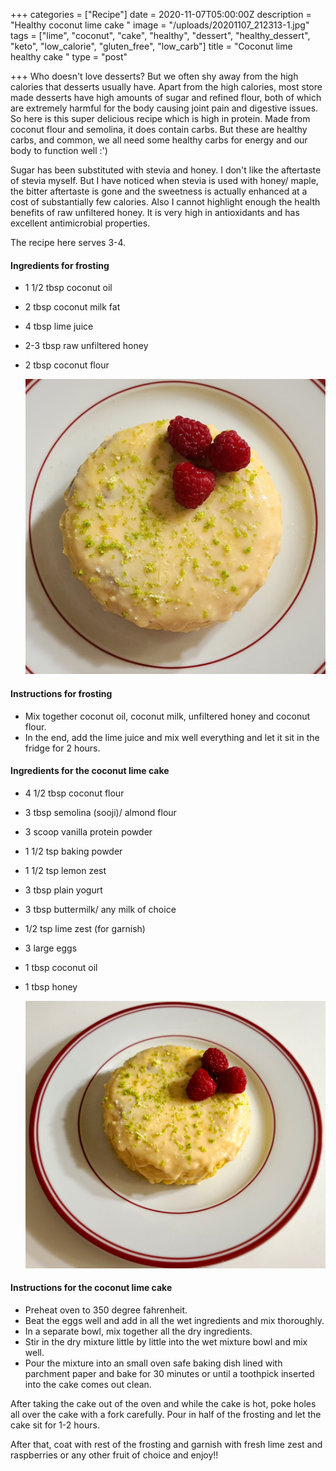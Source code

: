 +++
categories = ["Recipe"]
date = 2020-11-07T05:00:00Z
description = "Healthy coconut lime cake "
image = "/uploads/20201107_212313-1.jpg"
tags = ["lime", "coconut", "cake", "healthy", "dessert", "healthy_dessert", "keto", "low_calorie", "gluten_free", "low_carb"]
title = "Coconut lime healthy cake "
type = "post"

+++
Who doesn't love desserts? But we often shy away from the high calories that desserts usually have. Apart from the high calories, most store made desserts have high amounts of sugar and refined flour, both of which are extremely harmful for the body causing joint pain and digestive issues. So here is this super delicious recipe which is high in protein. Made from coconut flour and semolina, it does contain carbs. But these are healthy carbs, and common, we all need some healthy carbs for energy and our body to function well :')

Sugar has been substituted with stevia and honey. I don't like the aftertaste of stevia myself. But I have noticed when stevia is used with honey/ maple, the bitter aftertaste is gone and the sweetness is actually enhanced at a cost of substantially few calories. Also I cannot highlight enough the health benefits of raw unfiltered honey. It is very high in antioxidants and has excellent antimicrobial properties.

The recipe here serves 3-4.

#### Ingredients for frosting

* 1 1/2 tbsp coconut oil
* 2 tbsp coconut milk fat
* 4 tbsp lime juice
* 2-3 tbsp raw unfiltered honey
* 2 tbsp coconut flour

  ![](/uploads/original_b925fb1b-4854-440a-8bc3-995be7903be8_20201107_212421.jpg)

#### Instructions for frosting

* Mix together coconut oil, coconut milk, unfiltered honey and coconut flour.
* In the end, add the lime juice and mix well everything and let it sit in the fridge for 2 hours.

#### Ingredients for the coconut lime cake

* 4 1/2 tbsp coconut flour
* 3 tbsp semolina (sooji)/ almond flour
* 3 scoop vanilla protein powder
* 1 1/2 tsp baking powder
* 1 1/2 tsp lemon zest
* 3 tbsp plain yogurt
* 3 tbsp buttermilk/ any milk of choice
* 1/2 tsp lime zest (for garnish)
* 3 large eggs
* 1 tbsp coconut oil
* 1 tbsp honey

  ![](/uploads/20201107_212347.jpg)

#### Instructions for the coconut lime cake

* Preheat oven to 350 degree fahrenheit.
* Beat the eggs well and add in all the wet ingredients and mix thoroughly.
* In a separate bowl, mix together all the dry ingredients.
* Stir in the dry mixture little by little into the wet mixture bowl and mix well.
* Pour the mixture into an small oven safe baking dish lined with parchment paper and bake for 30 minutes or until a toothpick inserted into the cake comes out clean.

After taking the cake out of the oven and while the cake is hot, poke holes all over the cake with a fork carefully. Pour in half of the frosting and let the cake sit for 1-2 hours.

After that, coat with rest of the frosting and garnish with fresh lime zest and raspberries or any other fruit of choice and enjoy!!
